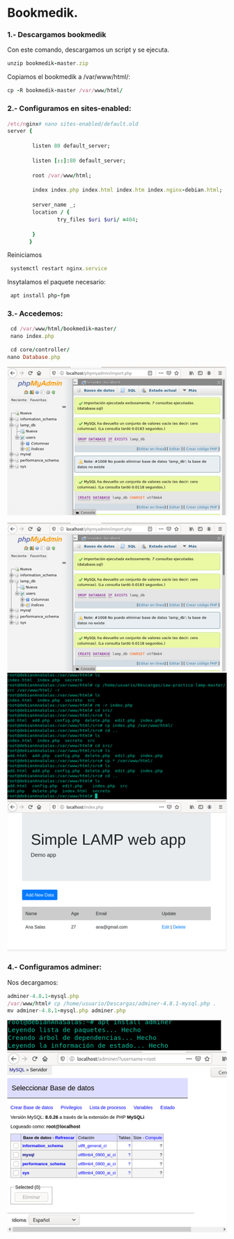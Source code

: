 # Bookmedik.
### 1.- Descargamos bookmedik
Con este comando, descargamos un script y se ejecuta.
``` ruby 
unzip bookmedik-master.zip
```
Copiamos el bookmedik a /var/www/html/:

``` ruby 
cp -R bookmedik-master /var/www/html/
``` 
### 2.- Configuramos en sites-enabled:
``` ruby 
/etc/nginx# nano sites-enabled/default.old 
server {

        listen 80 default_server;

        listen [::]:80 default_server;

        root /var/www/html;

        index index.php index.html index.htm index.nginx-debian.html;
        
        server_name _;
        location / {
                try_files $uri $uri/ =404;

        }
       }


```
Reiniciamos
``` ruby 
 systemctl restart nginx.service 
```
Insytalamos el paquete necesario:
``` ruby 
 apt install php-fpm
```

### 3.- Accedemos:
``` ruby 
 cd /var/www/html/bookmedik-master/
 nano index.php 
```

``` ruby 
 cd core/controller/
nano Database.php 
```

![LAMP](https://github.com/anasalasro/ImplantacionAplicacionesWeb/blob/main/imagenesgit/Imagen15.png) 



![LAMP](https://github.com/anasalasro/ImplantacionAplicacionesWeb/blob/main/imagenesgit/Imagen15.png) 
![LAMP](https://github.com/anasalasro/ImplantacionAplicacionesWeb/blob/main/imagenesgit/Imagen16.png) 
![LAMP](https://github.com/anasalasro/ImplantacionAplicacionesWeb/blob/main/imagenesgit/Imagen17.png) 

### 4.- Configuramos adminer:
Nos decargamos:
``` ruby 
adminer-4.8.1-mysql.php 
/var/www/html# cp /home/usuario/Descargas/adminer-4.8.1-mysql.php .
mv adminer-4.8.1-mysql.php adminer.php
```
![LAMP](https://github.com/anasalasro/ImplantacionAplicacionesWeb/blob/main/imagenesgit/Imagen8.png) 
![LAMP](https://github.com/anasalasro/ImplantacionAplicacionesWeb/blob/main/imagenesgit/Imagen9.png) 
